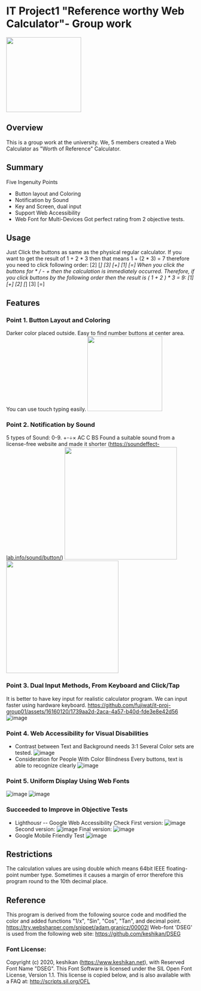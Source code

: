 # IT Project1 "Reference worthy Web Calculator"- Group work
<img src="https://github.com/fujiwat/it-proj-group01/assets/16160120/aac3c3e0-2aa7-4ce5-8f5a-3b742e9bfa5e" width="200" />


## Overview
This is a group work at the university.
We, 5 members created a Web Calculator as "Worth of Reference" Calculator.

## Summary
Five Ingenuity Points
- Button layout and Coloring
- Notification by Sound
- Key and Screen, dual input
- Support Web Accessibility
- Web Font for Multi-Devices
Got perfect rating from 2 objective tests.

## Usage
Just Click the buttons as same as the physical regular calculator. If you want to get the result of 1 + 2 * 3 then that means 1 + (2 * 3) = 7 therefore you need to click following order:
[2] [*] [3] [+] [1] [=]
When you click the buttons for * / - + then the calculation is immediately occurred. Therefore, if you click buttons by the following order then the result is ( 1 + 2 ) * 3 = 9:
[1] [+] [2] [*] [3] [=]

## Features
### Point 1.  Button Layout and Coloring
Darker color placed outside.  Easy to find number buttons at center area.
You can use touch typing easily.
<img src="https://github.com/fujiwat/it-proj-group01/assets/16160120/6029698d-2194-4090-9d21-2de71cb98798" width="200" />

### Point 2. Notification by Sound
5 types of Sound:  0-9.   +-÷×   AC   C    BS
Found a suitable sound from a license-free website and made it shorter
(https://soundeffect-lab.info/sound/button/)
<img src="https://github.com/fujiwat/it-proj-group01/assets/16160120/591a96a1-32f3-4824-889c-0f516978487b" width="300" />
<img src="https://github.com/fujiwat/it-proj-group01/assets/16160120/a2b560d7-7a1a-462f-8a55-f0256c3ca426" width="300" />

### Point 3. Dual Input Methods, From Keyboard and Click/Tap
It is better to have key input for realistic calculator program.
We can input faster using hardware keyboard.
https://github.com/fujiwat/it-proj-group01/assets/16160120/1739aa2d-2aca-4a57-b40d-fde3e8e42d56
![image](https://github.com/fujiwat/it-proj-group01/assets/16160120/42e49d3e-6182-433a-8f9c-618e966c8cda)

### Point 4. Web Accessibility for Visual Disabilities
- Contrast between Text and Background needs 3:1
Several Color sets are tested.
![image](https://github.com/fujiwat/it-proj-group01/assets/16160120/3e7ddd93-4fe6-4e02-bf60-12f92af01c5e)
- Consideration for People With Color Blindness
Every buttons, text is able to recognize clearly
![image](https://github.com/fujiwat/it-proj-group01/assets/16160120/9e540607-faee-439a-a26e-5fa0fcc185e0)

### Point 5.  Uniform Display Using Web Fonts
![image](https://github.com/fujiwat/it-proj-group01/assets/16160120/385077db-100e-4fa9-969c-df054a338df6)
![image](https://github.com/fujiwat/it-proj-group01/assets/16160120/96f4f133-f3ca-483d-a73e-e0d1d583be4c)

### Succeeded to Improve in Objective Tests
- Lighthousr -- Google Web Accessibility Check
First version:
![image](https://github.com/fujiwat/it-proj-group01/assets/16160120/f4be05b9-a2e2-4695-b5a6-4410a1c87e51)
Second version:
![image](https://github.com/fujiwat/it-proj-group01/assets/16160120/2c336f19-09c2-49dd-9f5c-2ca0e885201b)
Final version:
![image](https://github.com/fujiwat/it-proj-group01/assets/16160120/5aa1b949-9c74-41a3-9911-716c94c4aab4)
- Google Mobile Friendly Test
![image](https://github.com/fujiwat/it-proj-group01/assets/16160120/3a3216ee-3a45-4d48-bb67-d92e1b1461ae)

## Restrictions
The calculation values are using double which means 64bit IEEE floating-point number type. Sometimes it causes a margin of error therefore this program round to the 10th decimal place.

## Reference
This program is derived from the following source code and modified the color and added functions "1/x", "Sin", "Cos", "Tan", and decimal point.
https://try.websharper.com/snippet/adam.granicz/00002I
Web-font 'DSEG' is used from the following web site:
https://github.com/keshikan/DSEG
### Font License:  
Copyright (c) 2020, keshikan (https://www.keshikan.net),  with Reserved Font Name "DSEG".
This Font Software is licensed under the SIL Open Font License, Version 1.1.
This license is copied below, and is also available with a FAQ at: http://scripts.sil.org/OFL
